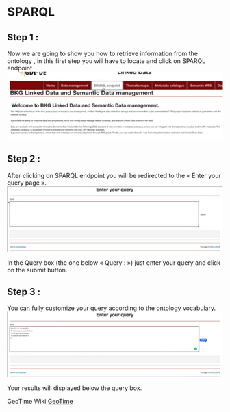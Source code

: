 # SPARQL


## Step 1 :

Now we are going to show you how to retrieve information from the ontology , in this first step you will have to locate and click on SPARQL endpoint
![Geo5](../images/Geo5.jpg)






## Step 2 :

After clicking on SPARQL endpoint you will be redirected to the « Enter your query page ».
![Geo6](../images/Geo6.jpg)

In the Query box (the one below « Query : ») just enter your query and click on the submit button.


## Step 3 :
You can fully customize your query according to the ontology vocabulary.
![Geo7](../images/Geo7.jpg)

Your results will displayed below the query box.

GeoTime Wiki [GeoTime](../GeoTime_Wiki.md)
